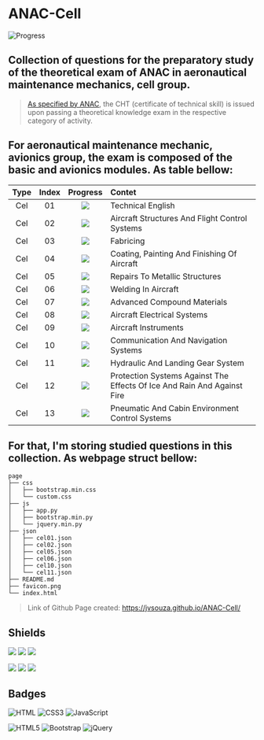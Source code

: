 # ANAC-Cell
![Progress](https://progress-bar.dev/38/?title=Completed%20&width=160&color=54aeff)

## Collection of questions for the preparatory study of the theoretical exam of ANAC in aeronautical maintenance mechanics, cell group.
> [As specified by ANAC](https://www.gov.br/anac/pt-br/assuntos/regulados/profissionais-da-aviacao-civil/processo-de-licencas-e-habilitacoes/arquivos/Port41452021ExamesteoricoseAnexos.pdf), the CHT (certificate of technical skill) is issued upon passing a theoretical knowledge exam in the respective category of activity.

## For aeronautical maintenance mechanic, avionics group, the exam is composed of the basic and avionics modules. As table bellow:
| Type | Index | Progress | Contet |
| :--: | :---: | :------: | :----- |
| Cel | 01 | ![](https://img.shields.io/badge/-Done-success) | Technical English |
| Cel | 02 | ![](https://img.shields.io/badge/-Doing-important) | Aircraft Structures And Flight Control Systems |
| Cel | 03 | ![](https://img.shields.io/badge/-ToDo-inactive) | Fabricing |
| Cel | 04 | ![](https://img.shields.io/badge/-ToDo-inactive) | Coating, Painting And Finishing Of Aircraft |
| Cel | 05 | ![](https://img.shields.io/badge/-Done-success) | Repairs To Metallic Structures |
| Cel | 06 | ![](https://img.shields.io/badge/-Done-success) | Welding In Aircraft |
| Cel | 07 | ![](https://img.shields.io/badge/-ToDo-inactive) | Advanced Compound Materials |
| Cel | 08 | ![](https://img.shields.io/badge/-ToDo-inactive) | Aircraft Electrical Systems |
| Cel | 09 | ![](https://img.shields.io/badge/-ToDo-inactive) | Aircraft Instruments |
| Cel | 10 | ![](https://img.shields.io/badge/-Done-success) | Communication And Navigation Systems |
| Cel | 11 | ![](https://img.shields.io/badge/-Done-success) | Hydraulic And Landing Gear System |
| Cel | 12 | ![](https://img.shields.io/badge/-ToDo-inactive) | Protection Systems Against The Effects Of Ice And Rain And Against Fire |
| Cel | 13 | ![](https://img.shields.io/badge/-ToDo-inactive) | Pneumatic And Cabin Environment Control Systems |

## For that, I'm storing studied questions in this collection. As webpage struct bellow:
```text
page
├── css
│   ├── bootstrap.min.css
│   └── custom.css
├── js
│   ├── app.py
│   ├── bootstrap.min.py
│   └── jquery.min.py
├── json
│   ├── cel01.json
│   ├── cel02.json
│   ├── cel05.json
│   ├── cel06.json
│   ├── cel10.json
│   └── cel11.json
├── README.md
├── favicon.png
└── index.html

```

> Link of Github Page created: https://jvsouza.github.io/ANAC-Cell/

## Shields
[![](https://img.shields.io/github/languages/top/jvsouza/ANAC-Cell)]()
[![](https://img.shields.io/github/languages/count/jvsouza/ANAC-Cell)]()
[![](https://img.shields.io/github/license/jvsouza/ANAC-Cell)]()

[![](https://img.shields.io/github/languages/code-size/jvsouza/ANAC-Cell)]()
[![](https://img.shields.io/github/repo-size/jvsouza/ANAC-Cell)]()
[![](https://img.shields.io/github/last-commit/jvsouza/ANAC-Cell)]()

## Badges
![HTML](https://img.shields.io/badge/HTML-239120?style=for-the-badge&logo=html5&logoColor=white)
![CSS3](https://img.shields.io/badge/css3-%231572B6.svg?style=for-the-badge&logo=css3&logoColor=white)
![JavaScript](https://img.shields.io/badge/javascript-%23323330.svg?style=for-the-badge&logo=javascript&logoColor=%23F7DF1E)

![HTML5](https://img.shields.io/badge/html5-%23E34F26.svg?style=for-the-badge&logo=html5&logoColor=white)
![Bootstrap](https://img.shields.io/badge/bootstrap-%23563D7C.svg?style=for-the-badge&logo=bootstrap&logoColor=white)
![jQuery](https://img.shields.io/badge/jquery-%230769AD.svg?style=for-the-badge&logo=jquery&logoColor=white)
